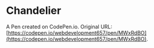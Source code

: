 # Chandelier

A Pen created on CodePen.io. Original URL: [https://codepen.io/webdevelopment657/pen/MWxRdBO](https://codepen.io/webdevelopment657/pen/MWxRdBO).

